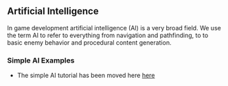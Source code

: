 


## Artificial Intelligence




In game development artificial intelligence (AI) is a very broad field. We use the term AI to refer to everything from navigation and pathfinding, to to basic enemy behavior and procedural content generation. 


### Simple AI Examples



*    The simple AI tutorial has been moved here [here ](https://github.com/ZilchEngine/ZilchDocs/blob/master/zero_editor_documentation/tutorials/ai/simpleai.markdown)

 

 